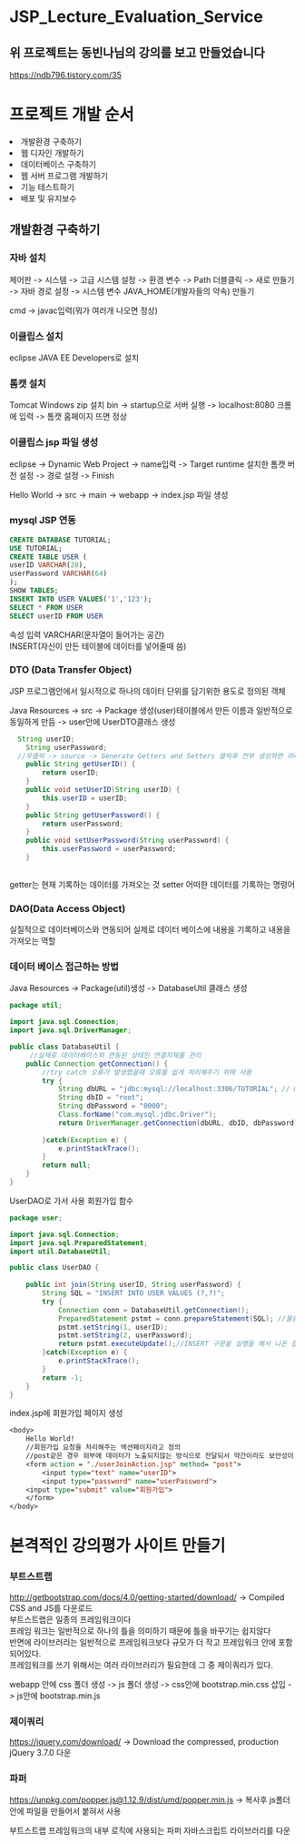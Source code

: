 # JSP_Lecture_Evaluation_Service

## 위 프로젝트는 동빈나님의 강의를 보고 만들었습니다
https://ndb796.tistory.com/35


# 프로젝트 개발 순서
<li>개발환경 구축하기</li>
<li>웹 디자인 개발하기</li>
<li>데이터베이스 구축하기</li>
<li>웹 서버 프로그램 개발하기</li>
<li>기능 테스트하기</li>
<li>배포 및 유지보수</li>


## 개발환경 구축하기

### 자바 설치
제어판 -> 시스템 -> 고급 시스템 설정 -> 환경 변수 -> Path 더블클릭 -> 새로 만들기 -> 자바 경로 설정 -> 시스템 변수 JAVA_HOME(개발자들의 약속) 만들기

cmd -> javac입력(뭐가 여러개 나오면 정상)

### 이클립스 설치
eclipse JAVA EE Developers로 설치

### 톰캣 설치
Tomcat Windows zip 설치
bin -> startup으로 서버 실행 -> localhost:8080 크롬에 입력 -> 톰캣 홈페이지 뜨면 정상

### 이클립스 jsp 파일 생성
eclipse -> Dynamic Web Project -> name입력 -> Target runtime 설치한 톰캣 버전 설정 -> 경로 설정 -> Finish

Hello World -> src -> main -> webapp -> index.jsp 파일 생성

### mysql JSP 연동

```sql
CREATE DATABASE TUTORIAL;
USE TUTORIAL;
CREATE TABLE USER (
userID VARCHAR(20),
userPassword VARCHAR(64)
);
SHOW TABLES;
INSERT INTO USER VALUES('1','123');
SELECT * FROM USER
SELECT userID FROM USER
```
속성 입력  VARCHAR(문자열이 들어가는 공간) <br>
INSERT(자신이 만든 테이블에 데이터를 넣어줄때 씀)

### DTO (Data Transfer Object)
 JSP 프로그램안에서 일시적으로 하나의 데이터 단위를 담기위한 용도로 정의된 객체
 
Java Resources -> src -> Package 생성(user)테이블에서 만든 이름과 일반적으로 동일하게 만듬 -> user안에 UserDTO클래스 생성


```java
  String userID;
	String userPassword;
  //우클릭 -> source -> Generate Getters and Setters 클릭후 전부 생성하면 아래같은 코드 생성
	public String getUserID() {
		return userID;
	}
	public void setUserID(String userID) {
		this.userID = userID;
	}
	public String getUserPassword() {
		return userPassword;
	}
	public void setUserPassword(String userPassword) {
		this.userPassword = userPassword;
	}
	
```

getter는 현재 기록하는 데이터를 가져오는 것
setter 어떠한 데이터를 기록하는 명령어


### DAO(Data Access Object)

실질적으로 데이터베이스와 연동되어 실제로 데이터 베이스에 내용을 기록하고 내용을 가져오는 역할

### 데이터 베이스 접근하는 방법

Java Resources -> Package(util)생성 -> DatabaseUtil 클래스 생성

```java
package util;

import java.sql.Connection;
import java.sql.DriverManager;

public class DatabaseUtil {
	 //실제로 데이터베이스와 연동된 상태인 연결자체를 관리
	public Connection getConnection() {
		//try catch 오류가 발생했을때 오류를 쉽게 처리해주기 위해 사용
		try {
			String dbURL = "jdbc:mysql://localhost:3306/TUTORIAL"; // mysql에 접속하기위한 명령어
			String dbID = "root";
			String dbPassword = "0000";
			Class.forName("com.mysql.jdbc.Driver");
			return DriverManager.getConnection(dbURL, dbID, dbPassword); //mysql에 로그인해서 접속한 상태자체를 반환
			
		}catch(Exception e) {
			e.printStackTrace();
		}
		return null;
	}
}
```


UserDAO로 가서 사용 회원가입 함수
```java 
package user;

import java.sql.Connection;
import java.sql.PreparedStatement;
import util.DatabaseUtil;

public class UserDAO {
	
	public int join(String userID, String userPassword) {
		String SQL = "INSERT INTO USER VALUES (?,?)";
		try {
			Connection conn = DatabaseUtil.getConnection();
			PreparedStatement pstmt = conn.prepareStatement(SQL); //물음표에 데이터를 실제로 넣어주는 역할
			pstmt.setString(1, userID);
			pstmt.setString(2, userPassword);
			return pstmt.executeUpdate();//INSERT 구문을 실행을 해서 나온 결과를 반환하도록 하는 것
		}catch(Exception e) {
			e.printStackTrace();
		}
		return -1;
	}
}

```


index.jsp에 회원가입 페이지 생성
```jsp
<body>
	Hello World!
	//회원가입 요청을 처리해주는 액션페이지라고 정의
	//post같은 경우 외부에 데이터가 노출되지않는 방식으로 전달되서 약간이라도 보안성이 뛰어난 방식
	<form action = "./userJoinAction.jsp" method= "post">
		<input type="text" name="userID">
		<input type="password" name="userPassword">
    <input type="submit" value="회원가입"> 
	</form>
</body>
```


# 본격적인 강의평가 사이트 만들기

### 부트스트랩
http://getbootstrap.com/docs/4.0/getting-started/download/ -> Compiled CSS and JS를 다운로드<br>
부트스트랩은 일종의 프레임워크이다 <br>
프레임 워크는 일반적으로 하나의 틀을 의미하기 때문에 틀을 바꾸기는 쉽지않다<br>
반면에 라이브러리는 일반적으로 프레임워크보다 규모가 더 작고 프레임워크 안에 포함되어있다.<br>
프레임워크를 쓰기 위해서는 여러 라이브러리가 필요한데 그 중 제이쿼리가 있다.<br>




webapp 안에 css 폴더 생성 -> js 폴더 생성 -> css안에 bootstrap.min.css 삽입 -> js안에 bootstrap.min.js


### 제이쿼리

https://jquery.com/download/	->      Download the compressed, production jQuery 3.7.0 다운

### 파퍼
https://unpkg.com/popper.js@1.12.9/dist/umd/popper.min.js -> 복사후 js폴더안에 파일을 만들어서 붙혀서 사용

부트스트랩 프레임워크의 내부 로직에 사용되는 파퍼 자바스크립트 라이브러리를 다운
